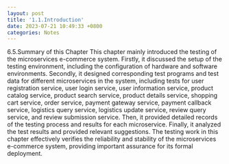 ```yaml
---
layout: post
title: '1.1.Introduction'
date: 2023-07-21 10:49:33 +0800
categories: Notes
---
```


6.5.Summary of this Chapter
This chapter mainly introduced the testing of the microservices e-commerce system. Firstly, it discussed the setup of the testing environment, including the configuration of hardware and software environments. Secondly, it designed corresponding test programs and test data for different microservices in the system, including tests for user registration service, user login service, user information service, product catalog service, product search service, product details service, shopping cart service, order service, payment gateway service, payment callback service, logistics query service, logistics update service, review query service, and review submission service. Then, it provided detailed records of the testing process and results for each microservice. Finally, it analyzed the test results and provided relevant suggestions. The testing work in this chapter effectively verifies the reliability and stability of the microservices e-commerce system, providing important assurance for its formal deployment.
